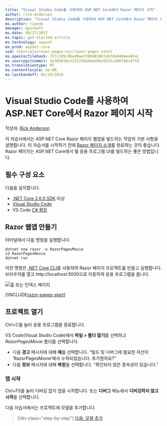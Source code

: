 ```yaml
---
title: "Visual Studio Code를 사용하여 ASP.NET Core에서 Razor 페이지 시작"
author: rick-anderson
description: "Visual Studio Code를 사용하여 ASP.NET Core에서 Razor 페이지 시작"
ms.author: riande
manager: wpickett
ms.date: 08/27/2017
ms.topic: get-started-article
ms.technology: aspnet
ms.prod: aspnet-core
uid: tutorials/razor-pages-vsc/razor-pages-start
ms.openlocfilehash: 727c3d5c8bed0aef3094816b7e5f0a940aea654c
ms.sourcegitcommit: 3e303620a125325bb9abd4b2d315c106fb8c47fd
ms.translationtype: HT
ms.contentlocale: ko-KR
ms.lasthandoff: 01/19/2018
---
```

# <a name="getting-started-with-razor-pages-in-aspnet-core-with-visual-studio-code"></a>Visual Studio Code를 사용하여 ASP.NET Core에서 Razor 페이지 시작

작성자: [Rick Anderson](https://twitter.com/RickAndMSFT)

이 자습서에서는 ASP.NET Core Razor 페이지 웹앱을 빌드하는 작업의 기본 사항을 설명합니다. 이 자습서를 시작하기 전에 [Razor 페이지 소개](xref:mvc/razor-pages/index)를 완료하는 것이 좋습니다. Razor 페이지는 ASP.NET Core에서 웹 응용 프로그램 UI를 빌드하는 좋은 방법입니다.

## <a name="prerequisites"></a>필수 구성 요소

다음을 설치합니다.

* [.NET Core 2.0.0 SDK](https://www.microsoft.com/net/core) 이상
* [Visual Studio Code](https://code.visualstudio.com)
* VS Code [C# 확장](https://marketplace.visualstudio.com/items?itemName=ms-vscode.csharp) 

## <a name="create-a-razor-web-app"></a>Razor 웹앱 만들기

터미널에서 다음 명령을 실행합니다.

```console
dotnet new razor -o RazorPagesMovie
cd RazorPagesMovie
dotnet run
```

이전 명령은 [.NET Core CLI](https://docs.microsoft.com/dotnet/core/tools/dotnet)를 사용하여 Razor 페이지 프로젝트를 만들고 실행합니다. 브라우저를 열고 http://localhost:5000으로 이동하여 응용 프로그램을 봅니다.

![홈 또는 인덱스 페이지](../razor-pages/razor-pages-start/_static/home.png)

[!INCLUDE[razor-pages-start](../../includes/RP/razor-pages-start.md)]

## <a name="open-the-project"></a>프로젝트 열기

Ctrl+C를 눌러 응용 프로그램을 종료합니다.

VS Code(Visual Studio Code)에서 **파일 > 폴더 열기**를 선택하고 *RazorPagesMovie* 폴더를 선택합니다.

- 다음 **경고** 메시지에 대해 **예**를 선택합니다. “빌드 및 디버그에 필요한 자산이 ‘RazorPagesMovie’에서 누락되었습니다. 추가할까요?”
- 다음 **정보** 메시지에 대해 **복원**을 선택합니다. “확인되지 않은 종속성이 있습니다.”

### <a name="launch-the-app"></a>앱 시작

Ctrl+F5를 눌러 디버깅 없이 앱을 시작합니다. 또는 **디버그** 메뉴에서 **디버깅하지 않고 시작**을 선택합니다.

다음 자습서에서는 프로젝트에 모델을 추가합니다. 

>[!div class="step-by-step"]
[다음: 모델 추가](xref:tutorials/razor-pages-vsc/model)  
